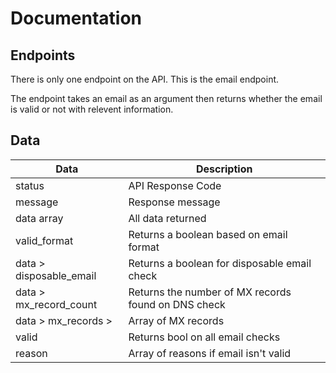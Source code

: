 # Documentation

## Endpoints
There is only one endpoint on the API. This is the email endpoint.

The endpoint takes an email as an argument then returns whether the email is valid or not with relevent information. 

## Data
| Data | Description |
|-|-|
| status | API Response Code |
| message | Response message |
| data array | All data returned |
| valid_format | Returns a boolean based on email format |
| data > disposable_email | Returns a boolean for disposable email check  |
| data > mx_record_count | Returns the number of MX records found on DNS check |
| data > mx_records > | Array of MX records |
| valid | Returns bool on all email checks |
| reason | Array of reasons if email isn't valid |
